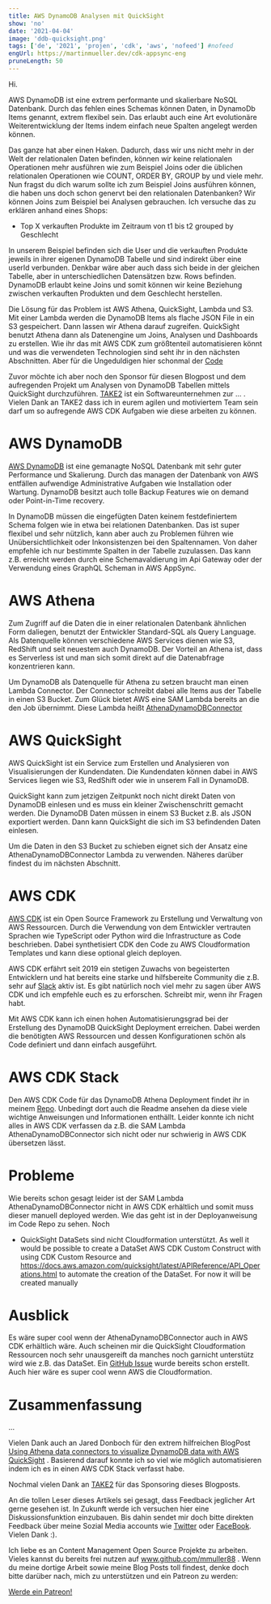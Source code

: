 ```yaml
---
title: AWS DynamoDB Analysen mit QuickSight
show: 'no'
date: '2021-04-04'
image: 'ddb-quicksight.png'
tags: ['de', '2021', 'projen', 'cdk', 'aws', 'nofeed'] #nofeed
engUrl: https://martinmueller.dev/cdk-appsync-eng
pruneLength: 50
---
```


Hi.

AWS DynamoDB ist eine extrem performante und skalierbare NoSQL Datenbank. Durch das fehlen eines Schemas können Daten, in DynamoDb Items genannt, extrem flexibel sein. Das erlaubt auch eine Art evolutionäre Weiterentwicklung der Items indem einfach neue Spalten angelegt werden können.

Das ganze hat aber einen Haken. Dadurch, dass wir uns nicht mehr in der Welt der relationalen Daten befinden, können wir keine relationalen Operationen mehr ausführen wie zum Beispiel Joins oder die üblichen relationalen Operationen wie COUNT, ORDER BY, GROUP by und viele mehr. Nun fragst du dich warum sollte ich zum Beispiel Joins ausführen können, die haben uns doch schon genervt bei den relationalen Datenbanken? Wir können Joins zum Beispiel bei Analysen gebrauchen. Ich versuche das zu erklären anhand eines Shops:

* Top X verkauften Produkte im Zeitraum von t1 bis t2 grouped by Geschlecht

In unserem Beispiel befinden sich die User und die verkauften Produkte jeweils in ihrer eigenen DynamoDB Tabelle und sind indirekt über eine userId verbunden. Denkbar wäre aber auch dass sich beide in der gleichen Tabelle, aber in unterschiedlichen Datensätzen bzw. Rows befinden. DynamoDB erlaubt keine Joins und somit können wir keine Beziehung zwischen verkauften Produkten und dem Geschlecht herstellen.

Die Lösung für das Problem ist AWS Athena, QuickSight, Lambda und S3. Mit einer Lambda werden die DynamoDB Items als flache JSON File in ein S3 gespeichert. Dann lassen wir Athena darauf zugreifen. QuickSight benutzt Athena dann als Datenengine um Joins, Analysen und Dashboards zu erstellen. Wie ihr das mit AWS CDK zum größtenteil automatisieren könnt und was die verwendeten Technologien sind seht ihr in den nächsten Abschnitten. Aber für die Ungeduldigen hier schonmal der [Code](https://github.com/mmuller88/ddb-quicksight)

Zuvor möchte ich aber noch den Sponsor für diesen Blogpost und dem aufregenden Projekt um Analysen von DynamoDB Tabellen mittels QuickSight durchzuführen. [TAKE2](https://www.take2.co/) ist ein Softwareunternehmen zur ... . Vielen Dank an TAKE2 dass ich in eurem agilen und motiviertem Team sein darf um so aufregende AWS CDK Aufgaben wie diese arbeiten zu können.

# AWS DynamoDB
[AWS DynamoDB](https://docs.aws.amazon.com/amazondynamodb/latest/developerguide/Introduction.html) ist eine gemanagte NoSQL Datenbank mit sehr guter Performance und Skalierung. Durch das managen der Datenbank von AWS entfällen aufwendige Administrative Aufgaben wie Installation oder Wartung. DynamoDB besitzt auch tolle Backup Features wie on demand oder Point-in-Time recovery.

In DynamoDB müssen die eingefügten Daten keinem festdefiniertem Schema folgen wie in etwa bei relationen Datenbanken. Das ist super flexibel und sehr nützlich, kann aber auch zu Problemen führen wie Unübersichtlichkeit oder Inkonsistenzen bei den Spaltennamen. Von daher empfehle ich nur bestimmte Spalten in der Tabelle zuzulassen. Das kann z.B. erreicht werden durch eine Schemavaldierung im Api Gateway oder der Verwendung eines GraphQL Scheman in AWS AppSync.

# AWS Athena
Zum Zugriff auf die Daten die in einer relationalen Datenbank ähnlichen Form daliegen, benutzt der Entwickler Standard-SQL als Query Language. Als Datenquelle können verschiedene AWS Services dienen wie S3, RedShift und seit neuestem auch DynamoDB. Der Vorteil an Athena ist, dass es Serverless ist und man sich somit direkt auf die Datenabfrage konzentrieren kann.

Um DynamoDB als Datenquelle für Athena zu setzen braucht man einen Lambda Connector. Der Connector schreibt dabei alle Items aus der Tabelle in einen S3 Bucket. Zum Glück bietet AWS eine SAM Lambda bereits an die den Job übernimmt. Diese Lambda heißt [AthenaDynamoDBConnector](https://github.com/awslabs/aws-athena-query-federation/blob/master/athena-dynamodb)


# AWS QuickSight
AWS QuickSight ist ein Service zum Erstellen und Analysieren von Visualisierungen der Kundendaten. Die Kundendaten können dabei in AWS Services liegen wie S3, RedShift oder wie in unserem Fall in DynamoDB.

QuickSight kann zum jetzigen Zeitpunkt noch nicht direkt Daten von DynamoDB einlesen und es muss ein kleiner Zwischenschritt gemacht werden. Die DynamoDB Daten müssen in einem S3 Bucket z.B. als JSON exportiert werden. Dann kann QuickSight die sich im S3 befindenden Daten einlesen.

Um die Daten in den S3 Bucket zu schieben eignet sich der Ansatz eine AthenaDynamoDBConnector Lambda zu verwenden. Näheres darüber findest du im nächsten Abschnitt.

# AWS CDK
[AWS CDK](https://github.com/aws/aws-cdk) ist ein Open Source Framework zu Erstellung und Verwaltung von AWS Ressourcen. Durch die Verwendung von dem Entwickler vertrauten Sprachen wie TypeScript oder Python wird die Infrastructure as Code beschrieben. Dabei synthetisiert CDK den Code zu AWS Cloudformation Templates und kann diese optional gleich deployen.

AWS CDK erfährt seit 2019 ein stetigen Zuwachs von begeisterten Entwicklern und hat bereits eine starke und hilfsbereite Community die z.B. sehr auf [Slack](https://cdk-dev.slack.com) aktiv ist. Es gibt natürlich noch viel mehr zu sagen über AWS CDK und ich empfehle euch es zu erforschen. Schreibt mir, wenn ihr Fragen habt.

Mit AWS CDK kann ich einen hohen Automatisierungsgrad bei der Erstellung des DynamoDB QuickSight Deployment erreichen. Dabei werden die benötigten AWS Ressourcen und dessen Konfigurationen schön als Code definiert und dann einfach ausgeführt.

# AWS CDK Stack
Den AWS CDK Code für das DynamoDB Athena Deployment findet ihr in meinem [Repo](https://github.com/mmuller88/ddb-quicksight/blob/main/src/ddb-athena-stack.ts). Unbedingt dort auch die Readme ansehen da diese viele wichtige Anweisungen und Informationen enthällt. Leider konnte ich nicht alles in AWS CDK verfassen da z.B. die SAM Lambda AthenaDynamoDBConnector sich nicht oder nur schwierig in AWS CDK übersetzen lässt.

# Probleme
Wie bereits schon gesagt leider ist der SAM Lambda AthenaDynamoDBConnector nicht in AWS CDK erhältlich und somit muss dieser manuell deployed werden. Wie das geht ist in der Deployanweisung im Code Repo zu sehen. Noch

* QuickSight DataSets sind nicht Cloudformation unterstützt. As well it would be possible to create a DataSet AWS CDK Custom Construct with using CDK Custom Resource and https://docs.aws.amazon.com/quicksight/latest/APIReference/API_Operations.html to automate the creation of the DataSet. For now it will be created manually
# Ausblick
Es wäre super cool wenn der AthenaDynamoDBConnector auch in AWS CDK erhältlich wäre. Auch scheinen mir die QuickSight Cloudformation Ressourcen noch sehr unausgereift da manches noch garnicht unterstütz wird wie z.B. das DataSet. Ein [GitHub Issue](https://github.com/aws-cloudformation/aws-cloudformation-coverage-roadmap/issues/274) wurde bereits schon erstellt. Auch hier wäre es super cool wenn AWS die Cloudformation.

# Zusammenfassung
...

Vielen Dank auch an Jared Donboch für den extrem hilfreichen BlogPost [Using Athena data connectors to visualize DynamoDB data with AWS QuickSight](https://dev.to/jdonboch/finally-dynamodb-support-in-aws-quicksight-sort-of-2lbl) . Basierend darauf konnte ich so viel wie möglich automatisieren indem ich es in einen AWS CDK Stack verfasst habe.

Nochmal vielen Dank an [TAKE2](https://www.take2.co/) für das Sponsoring dieses Blogposts.

An die tollen Leser dieses Artikels sei gesagt, dass Feedback jeglicher Art gerne gesehen ist. In Zukunft werde ich versuchen hier eine Diskussionsfunktion einzubauen. Bis dahin sendet mir doch bitte direkten Feedback über meine Sozial Media accounts wie [Twitter](https://twitter.com/MartinMueller_) oder [FaceBook](https://www.facebook.com/martin.muller.10485). Vielen Dank :).

Ich liebe es an Content Management Open Source Projekte zu arbeiten. Vieles kannst du bereits frei nutzen auf www.github.com/mmuller88 . Wenn du meine dortige Arbeit sowie meine Blog Posts toll findest, denke doch bitte darüber nach, mich zu unterstützen und ein Patreon zu werden:

<a href="https://www.patreon.com/bePatron?u=29010217" data-patreon-widget-type="become-patron-button">Werde ein Patreon!</a><script async src="https://c6.patreon.com/becomePatronButton.bundle.js"></script>